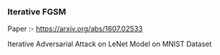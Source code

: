 ### Iterative FGSM

Paper :- https://arxiv.org/abs/1607.02533

Iterative Adversarial Attack on LeNet Model on MNIST Dataset
